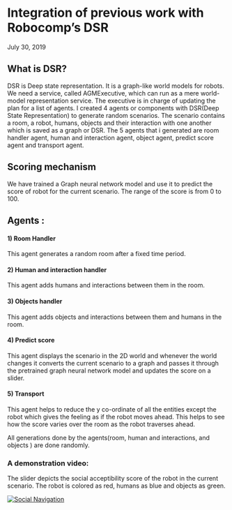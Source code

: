 
# Integration of previous work with Robocomp’s DSR
July  30, 2019

## What is DSR?
DSR is Deep state representation. It is a graph-like world models for robots. We need a service, called AGMExecutive, which can run as a mere world-model representation service. The executive is in charge of updating the plan for a list of agents.
I created 4 agents or components with DSR(Deep State Representation) to generate random scenarios. The scenario contains a room, a robot, humans, objects and their interaction with one another which is saved as a graph or DSR.
The 5 agents that i generated are room handler agent, human and interaction agent, object agent, predict score agent and transport agent.

## Scoring mechanism
We have trained a Graph neural network model and use it to predict the score of robot for the current scenario. The range of the score is from 0 to 100.
## Agents :
#### 1) Room Handler
This agent generates a random room after a fixed time period.
#### 2) Human and interaction handler
This agent adds humans and interactions between them in the room.
#### 3) Objects handler
This agent adds objects and interactions between them and humans in the room.
#### 4) Predict score
This agent displays the scenario in the 2D world and whenever the world changes it converts the current scenario to a graph and passes it through the pretrained graph neural network model and updates the score on a slider.
#### 5) Transport
This agent helps to reduce the y co-ordinate of all the entities except the robot which gives the  feeling as if the robot moves ahead. This helps to see how the score varies over the room as the robot traverses ahead.

All generations done by the agents(room, human and interactions, and objects ) are done randomly.

### A demonstration video:
The slider depicts the social acceptibility score of the robot in the current scenario. The robot is colored as red, humans as blue and objects as green.



[![Social Navigation](http://img.youtube.com/vi/QVvuywgomTE/0.jpg)](https://youtu.be/QVvuywgomTE "Social Navigation")
